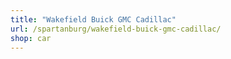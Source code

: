 ```yaml
---
title: "Wakefield Buick GMC Cadillac"
url: /spartanburg/wakefield-buick-gmc-cadillac/
shop: car
---
```

